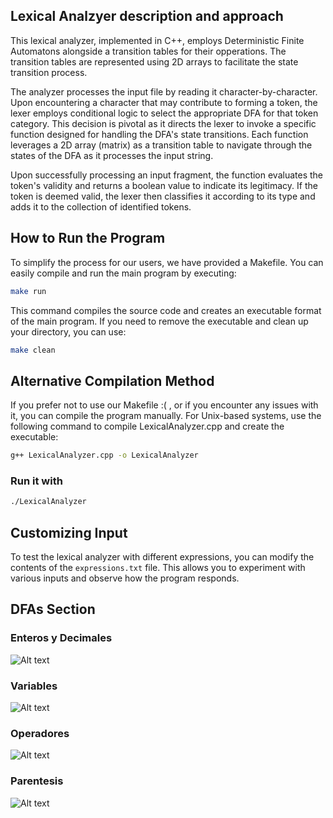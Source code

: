 ## Lexical Analzyer description and approach

This lexical analyzer, implemented in C++, employs Deterministic Finite Automatons alongside a transition tables for their opperations. The transition tables are represented using 2D arrays to facilitate the state transition process.

The analyzer processes the input file by reading it character-by-character. Upon encountering a character that may contribute to forming a token, the lexer employs conditional logic to select the appropriate DFA for that token category. This decision is pivotal as it directs the lexer to invoke a specific function designed for handling the DFA's state transitions. Each function leverages a 2D array (matrix) as a transition table to navigate through the states of the DFA as it processes the input string.

Upon successfully processing an input fragment, the function evaluates the token's validity and returns a boolean value to indicate its legitimacy. If the token is deemed valid, the lexer then classifies it according to its type and adds it to the collection of identified tokens.

## How to Run the Program

To simplify the process for our users, we have provided a Makefile. You can easily compile and run the main program by executing:

```bash
make run
```

This command compiles the source code and creates an executable format of the main program. If you need to remove the executable and clean up your directory, you can use:

```bash
make clean
```

## Alternative Compilation Method

If you prefer not to use our Makefile :( , or if you encounter any issues with it, you can compile the program manually. For Unix-based systems, use the following command to compile LexicalAnalyzer.cpp and create the executable:

```bash
g++ LexicalAnalyzer.cpp -o LexicalAnalyzer

```

### Run it with

```bash
./LexicalAnalyzer
```

## Customizing Input

To test the lexical analyzer with different expressions, you can modify the contents of the `expressions.txt` file. This allows you to experiment with various inputs and observe how the program responds.

## DFAs Section

### Enteros y Decimales

![Alt text](/lexical_analyzer-/DFAs/DFA1.jpeg)

### Variables

![Alt text](/lexical_analyzer-/DFAs/DFA2.jpeg)

### Operadores

![Alt text](/lexical_analyzer-/DFAs/DFA3.jpeg)

### Parentesis

![Alt text](/lexical_analyzer-/DFAs/DFA4.jpeg)
